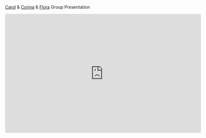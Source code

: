 [Carol]() & [Corina](https://github.com/steenblikrs/2021-Spring-Studio/gh-pages/students/Corina/Corina) & [Flora](https://steenblikrs.github.io/2021-Spring-Studio/students/Flora/index) Group Presentation
<iframe src="https://docs.google.com/presentation/d/e/2PACX-1vRsp8V9TEdgmfZdViF6xqjwUoBnNgmnUNQJ1UD6DL49hcvxdlNAHKagDLQSGgNMzg/embed?start=true&loop=true&delayms=3000" frameborder="0" width="640" height="389" allowfullscreen="true" mozallowfullscreen="true" webkitallowfullscreen="true"></iframe>
